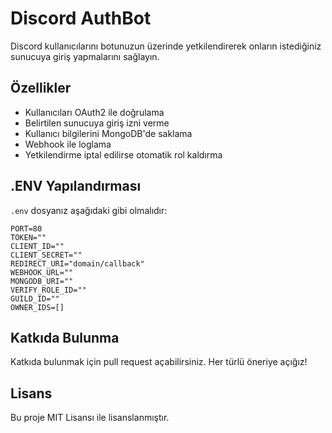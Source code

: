 # Discord AuthBot

Discord kullanıcılarını botunuzun üzerinde yetkilendirerek onların istediğiniz sunucuya giriş yapmalarını sağlayın.

## Özellikler
- Kullanıcıları OAuth2 ile doğrulama
- Belirtilen sunucuya giriş izni verme
- Kullanıcı bilgilerini MongoDB'de saklama
- Webhook ile loglama
- Yetkilendirme iptal edilirse otomatik rol kaldırma

## .ENV Yapılandırması

`.env` dosyanız aşağıdaki gibi olmalıdır:

```
PORT=80
TOKEN=""
CLIENT_ID=""
CLIENT_SECRET=""
REDIRECT_URI="domain/callback"
WEBHOOK_URL=""
MONGODB_URI=""
VERIFY_ROLE_ID=""
GUILD_ID=""
OWNER_IDS=[]
```

## Katkıda Bulunma
Katkıda bulunmak için pull request açabilirsiniz. Her türlü öneriye açığız!

## Lisans
Bu proje MIT Lisansı ile lisanslanmıştır.
